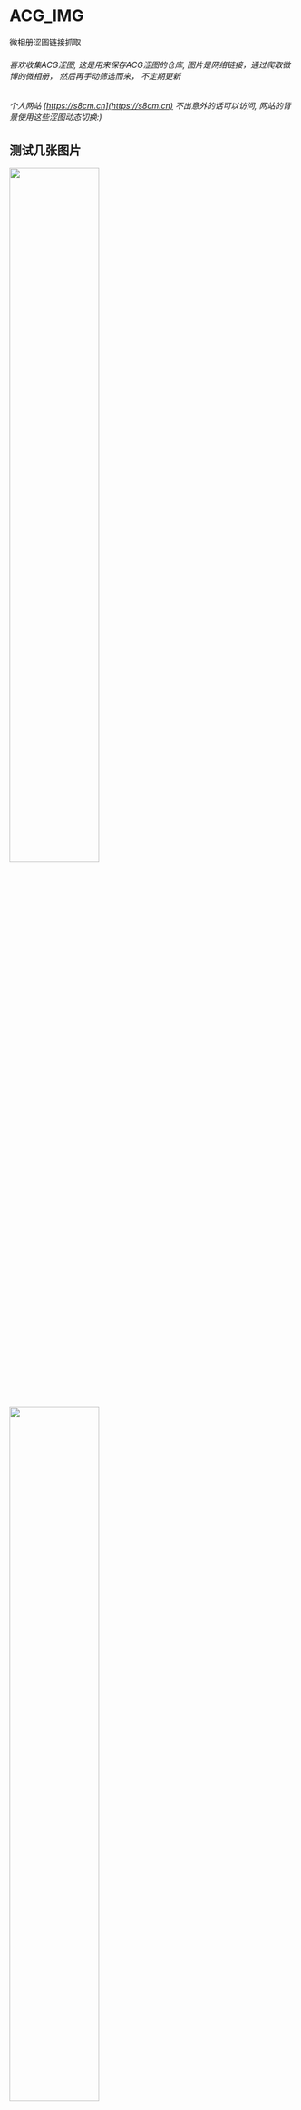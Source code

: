 # ACG_IMG
微相册涩图链接抓取

###### 喜欢收集ACG涩图, 这是用来保存ACG涩图的仓库, 图片是网络链接，通过爬取微博的微相册， 然后再手动筛选而来， 不定期更新
###### 个人网站 [https://s8cm.cn](https://s8cm.cn) 不出意外的话可以访问, 网站的背景使用这些涩图动态切换:)
## 测试几张图片
<!--
![1](http://wx1.sinaimg.cn/large/586f5255gy1g0woqz9wxdj20u016fh81.jpg)
![2](http://wx2.sinaimg.cn/large/586f5255gy1g0wvn9lgt6j21c00u0qi9.jpg)
![3](http://wx1.sinaimg.cn/large/586f5255gy1g0wop61vdlj20ij0rse0z.jpg)
![4](http://wx2.sinaimg.cn/large/586f5255gy1g0wou68b9oj20jq0rskb7.jpg)
-->

<img src="http://wx1.sinaimg.cn/large/586f5255gy1g0woqz9wxdj20u016fh81.jpg" width="56%"/>
<img src="http://wx2.sinaimg.cn/large/586f5255gy1g0wvn9lgt6j21c00u0qi9.jpg" width="56%"/>
<img src="http://wx2.sinaimg.cn/large/586f5255gy1g0wou68b9oj20jq0rskb7.jpg" width="56%"/>
<img src="http://wx2.sinaimg.cn/large/586f5255gy1g0vnrbkq4vj20u01bqnpe.jpg" width="56%"/>
<img src="http://wx3.sinaimg.cn/large/586f5255gy1g0vd70i9bsj20lw0w8gyg.jpg" width="56%"/>



## 就酱紫叭

